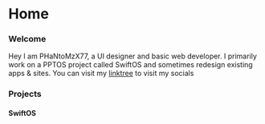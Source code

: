 # Home
### Welcome
Hey I am PHaNtoMzX77, a UI designer and basic web developer. I primarily work on a PPTOS project called SwiftOS and sometimes redesign existing apps & sites. You can visit my [linktree](https://linktr.ee/phantomzx77) to visit my socials
### Projects
#### SwiftOS
